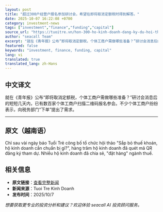 ```yaml
---
layout: post
title: "超过300户经营户报名参加研讨会，希望在即将取消定额税时得到解答。"
date: 2025-10-07 16:22:08 +0700
category: investment-news
tags: ["investment","finance","funding","capital"]
source_url: "https://tuoitre.vn/hon-300-ho-kinh-doanh-dang-ky-du-hoi-thao-mong-duoc-giai-dap-khi-sap-bo-thue-khoan-20251007170854973.htm"
author: "seacall Team"
excerpt: "就在《青年报》公布“即将取消定额税，个体工商户需做哪些准备？”研讨会消息后的短短几天内，已有数百家个体工商户扫描二维码报名参会。不少个体工商户纷纷表示，向税务部门“下单”提出了需求。..."
featured: false
keywords: "investment, finance, funding, capital"
lang: vi
translated: true
translated_lang: zh-Hans
---
```


## 中文译文

就在《青年报》公布“即将取消定额税，个体工商户需做哪些准备？”研讨会消息后的短短几天内，已有数百家个体工商户扫描二维码报名参会。不少个体工商户纷纷表示，向税务部门“下单”提出了需求。

---

## 原文（越南语）

Chỉ sau vài ngày báo Tuổi Trẻ công bố tổ chức hội thảo "Sắp bỏ thuế khoán, hộ kinh doanh cần chuẩn bị gì?", hàng trăm hộ kinh doanh đã quét mã QR đăng ký tham dự. Nhiều hộ kinh doanh đã chia sẻ, "đặt hàng" ngành thuế.

## 相关信息

- **原文链接**：[查看完整新闻](https://tuoitre.vn/hon-300-ho-kinh-doanh-dang-ky-du-hoi-thao-mong-duoc-giai-dap-khi-sap-bo-thue-khoan-20251007170854973.htm)
- **新闻来源**：Tuoi Tre Kinh Doanh
- **发布时间**：2025/10/7

*想要获取更专业的投资分析和建议？欢迎体验 seacall AI 投资顾问服务。*